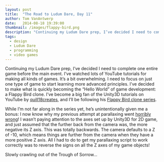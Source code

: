 ```yaml
---
layout: post
title:  "The Road to Ludum Dare, Day 11"
author: Tom VanAntwerp
date:   2014-08-18 19:39:00
thumbnail: /images/flappy-bird.png
description: "Continuing my Ludum Dare prep, I’ve decided I need to complete one entire game before the main event. I’ve decided to make what is quickly becoming the “Hello World” of game development: a Flappy Bird clone."
tags:
  - design
  - Ludum Dare
  - programming
  - video games
---
```


Continuing my Ludum Dare prep, I’ve decided I need to complete one entire game before the main event. I’ve watched lots of YouTube tutorials for making all kinds of games. It’s a bit overwhelming. I need to focus on just one type of game to start learning more advanced principles. I’ve decided to make what is quickly becoming the “Hello World” of game development: a Flappy Bird clone. I’ve become a big fan of the Unity3D tutorials on YouTube by [quill18creates](https://www.youtube.com/channel/UCPXOQq7PWh5OdCwEO60Y8jQ), and I’ll be following his [Flappy Bird clone series](https://www.youtube.com/watch?v=T7Nz_AulrrA&list=UUPXOQq7PWh5OdCwEO60Y8jQ).

While I’m not far along in the series yet, he’s unintentionally given me a bonus: I now know why my previous attempt at parallaxing went [horribly wrong](/road-ludum-dare-day-10/)! I wasn’t paying attention to the axes set up by Unity3D for 2D game, and just assumed that the further back from the camera was, the more negative its Z axis. This was totally backwards. The camera defaults to a Z of -10, which means things are further from the camera when they have a more positive Z axis. All I had to do to get my parallaxing script to work correctly was to reverse the signs on all the Z axes of my game objects!

Slowly crawling out of the Trough of Sorrow…
